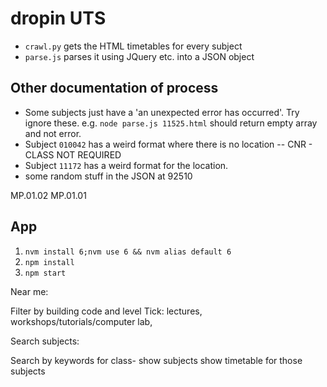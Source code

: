 dropin UTS
==========

 - `crawl.py` gets the HTML timetables for every subject
 - `parse.js` parses it using JQuery etc. into a JSON object



## Other documentation of process
 - Some subjects just have a 'an unexpected error has occurred'. Try ignore these. e.g. `node parse.js 11525.html` should return empty array and not error.
 - Subject `010042` has a weird format where there is no location -- CNR - CLASS NOT REQUIRED
 - Subject `11172` has a weird format for the location.
 - some random stuff in the JSON at 92510

 MP.01.02
MP.01.01


## App
 1. `nvm install 6;nvm use 6 && nvm alias default 6`
 2. `npm install`
 3. `npm start`



Near me:

Filter by building code and level
Tick: lectures, workshops/tutorials/computer lab, 


Search subjects:

Search by keywords for class-
	show subjects
		show timetable for those subjects

